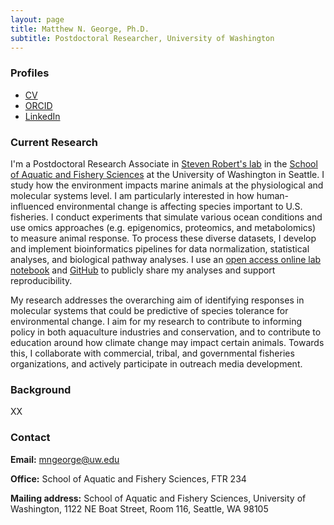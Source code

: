 ```yaml
---
layout: page
title: Matthew N. George, Ph.D.
subtitle: Postdoctoral Researcher, University of Washington
---
```


### Profiles
- [CV](https://mattgeorgephd.github.io/CV/Matthew_N_George_CV_2020.pdf)
- [ORCID](https://orcid.org/0000-0003-1264-8667)
- [LinkedIn](https://www.linkedin.com/in/matt-george-65a4b94b/)


### Current Research 

I'm a Postdoctoral Research Associate in [Steven Robert's lab](http://faculty.washington.edu/sr320/) in the [School of Aquatic and Fishery Sciences](https://fish.uw.edu/) at the University of Washington in Seattle. I study how the environment impacts marine animals at the physiological and molecular systems level. I am particularly interested in how human-influenced environmental change is affecting species important to U.S. fisheries. I conduct experiments that simulate various ocean conditions and use omics approaches (e.g. epigenomics, proteomics, and metabolomics) to measure animal response. To process these diverse datasets, I develop and implement bioinformatics pipelines for data normalization, statistical analyses, and biological pathway analyses. I use an [open access online lab notebook](https://mattgeorgephd.github.io//notebook/) and [GitHub](https://mattgeorgephd.github.io/) to publicly share my analyses and support reproducibility.

My research addresses the overarching aim of identifying responses in molecular systems that could be predictive of species tolerance for environmental change. I aim for my research to contribute to informing policy in both aquaculture industries and conservation, and to contribute to education around how climate change may impact certain animals. Towards this, I collaborate with commercial, tribal, and governmental fisheries organizations, and actively participate in outreach media development.

### Background

XX


### Contact
 **Email:** [mngeorge@uw.edu](mailto:mngeorge@uw.edu)  

 **Office:** School of Aquatic and Fishery Sciences, FTR 234  
 
 **Mailing address:** School of Aquatic and Fishery Sciences, University of Washington, 1122 NE Boat Street, Room 116, Seattle, WA 98105
